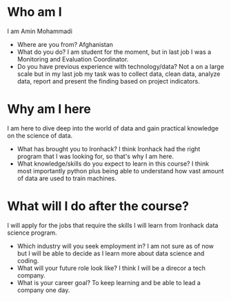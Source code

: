 
# Who am I
I am Amin Mohammadi
* Where are you from? 
Afghanistan
* What do you do?
I am student for the moment, but in last job I was a Monitoring and Evaluation Coordinator.
* Do you have previous experience with technology/data?
Not a on a large scale but in my last job my task was to collect data, clean data, analyze data, report and present the finding based on project indicators.

# Why am I here
I am here to dive deep into the world of data and gain practical knowledge on the science of data.

* What has brought you to Ironhack?
I think Ironhack had the right program that I was looking for, so that's why I am here.
* What knowledge/skills do you expect to learn in this course?
I think most importantly python plus being able to understand how vast amount of data are used to train machines.
# What will I do after the course?
I will apply for the jobs that require the skills I will learn from Ironhack data science program.

* Which industry will you seek employment in?
I am not sure as of now but I will be able to decide as I learn more about data science and coding.
* What will your future role look like?
I think I will be a direcor a tech company.
* What is your career goal?
To keep learning and be able to lead a company one day.